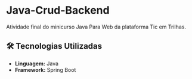 # Java-Crud-Backend
Atividade final do minicurso Java Para Web da plataforma Tic em Trilhas.

## 🛠 Tecnologias Utilizadas
- **Linguagem:** Java
- **Framework:** Spring Boot
